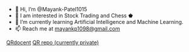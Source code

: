 - 👋 Hi, I’m @Mayank-Patel1015
- 🤔 I am interested in Stock Trading and Chess **♚**
- 🌱 I’m currently learning Artificial Intelligence and Machine Learning.
- 📫 Reach me at mayankp1098@gmail.com

[QRdocent](www.qrdocent.com)
[QR repo (currently private)](https://github.com/Mayank-Patel1/QRdocent)
